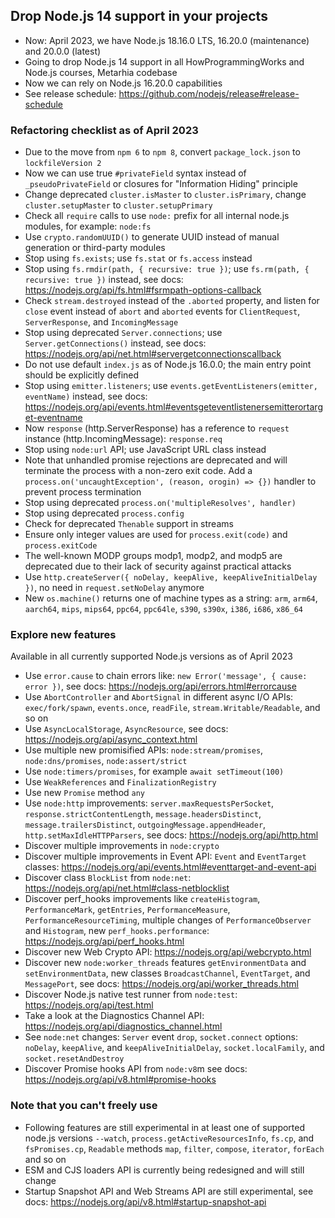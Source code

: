 ## Drop Node.js 14 support in your projects

- Now: April 2023, we have Node.js 18.16.0 LTS, 16.20.0 (maintenance) and 20.0.0 (latest)
- Going to drop Node.js 14 support in all HowProgrammingWorks and Node.js courses, Metarhia codebase
- Now we can rely on Node.js 16.20.0 capabilities
- See release schedule: https://github.com/nodejs/release#release-schedule

### Refactoring checklist as of April 2023

- Due to the move from `npm 6` to `npm 8`, convert `package_lock.json` to `lockfileVersion 2`
- Now we can use true `#privateField` syntax instead of `_pseudoPrivateField` or closures for "Information Hiding" principle
- Change deprecated `cluster.isMaster` to `cluster.isPrimary`, change `cluster.setupMaster` to `cluster.setupPrimary`
- Check all `require` calls to use `node:` prefix for all internal node.js modules, for example: `node:fs`
- Use `crypto.randomUUID()` to generate UUID instead of manual generation or third-party modules
- Stop using `fs.exists`; use `fs.stat` or `fs.access` instead
- Stop using `fs.rmdir(path, { recursive: true })`; use `fs.rm(path, { recursive: true })` instead, see docs: https://nodejs.org/api/fs.html#fsrmpath-options-callback
- Check `stream.destroyed` instead of the `.aborted` property, and listen for `close` event instead of `abort` and `aborted` events for `ClientRequest`, `ServerResponse`, and `IncomingMessage`
- Stop using deprecated `Server.connections`; use `Server.getConnections()` instead, see docs: https://nodejs.org/api/net.html#servergetconnectionscallback
- Do not use default `index.js` as of Node.js 16.0.0; the main entry point should be explicitly defined
- Stop using `emitter.listeners`; use `events.getEventListeners(emitter, eventName)` instead, see docs: https://nodejs.org/api/events.html#eventsgeteventlistenersemitterortarget-eventname
- Now `response` (http.ServerResponse) has a reference to `request` instance (http.IncomingMessage): `response.req`
- Stop using `node:url` API; use JavaScript URL class instead
- Note that unhandled promise rejections are deprecated and will terminate the process with a non-zero exit code. Add a `process.on('uncaughtException', (reason, orogin) => {})` handler to prevent process termination
- Stop using deprecated `process.on('multipleResolves', handler)`
- Stop using deprecated `process.config`
- Check for deprecated `Thenable` support in streams
- Ensure only integer values are used for `process.exit(code)` and `process.exitCode`
- The well-known MODP groups modp1, modp2, and modp5 are deprecated due to their lack of security against practical attacks
- Use `http.createServer({ noDelay, keepAlive, keepAliveInitialDelay })`, no need in `request.setNoDelay` anymore
- New `os.machine()` returns one of machine types as a string: `arm`, `arm64`, `aarch64`, `mips`, `mips64`, `ppc64`, `ppc64le`, `s390`, `s390x`, `i386`, `i686`, `x86_64`

### Explore new features

Available in all currently supported Node.js versions as of April 2023

- Use `error.cause` to chain errors like: `new Error('message', { cause: error })`, see docs: https://nodejs.org/api/errors.html#errorcause
- Use `AbortController` and `AbortSignal` in different async I/O APIs: `exec/fork/spawn`, `events.once`, `readFile`, `stream.Writable/Readable`, and so on
- Use `AsyncLocalStorage`, `AsyncResource`, see docs: https://nodejs.org/api/async_context.html
- Use multiple new promisified APIs: `node:stream/promises`, `node:dns/promises`, `node:assert/strict`
- Use `node:timers/promises`, for example `await setTimeout(100)`
- Use `WeakReferences` and `FinalizationRegistry`
- Use new `Promise` method `any`
- Use `node:http` improvements: `server.maxRequestsPerSocket`, `response.strictContentLength`, `message.headersDistinct`, `message.trailersDistinct`, `outgoingMessage.appendHeader`, `http.setMaxIdleHTTPParsers`, see docs: https://nodejs.org/api/http.html
- Discover multiple improvements in `node:crypto`
- Discover multiple improvements in Event API: `Event` and `EventTarget` classes: https://nodejs.org/api/events.html#eventtarget-and-event-api
- Discover class `BlockList` from `node:net`: https://nodejs.org/api/net.html#class-netblocklist
- Discover perf_hooks improvements like `createHistogram`, `PerformanceMark`, `getEntries`, `PerformanceMeasure`, `PerformanceResourceTiming`, multiple changes of `PerformanceObserver` and `Histogram`, new `perf_hooks.performance`: https://nodejs.org/api/perf_hooks.html
- Discover new Web Crypto API: https://nodejs.org/api/webcrypto.html
- Discover new `node:worker_threads` features `getEnvironmentData` and `setEnvironmentData`, new classes `BroadcastChannel`, `EventTarget`, and `MessagePort`, see docs: https://nodejs.org/api/worker_threads.html
- Discover Node.js native test runner from `node:test`: https://nodejs.org/api/test.html
- Take a look at the Diagnostics Channel API: https://nodejs.org/api/diagnostics_channel.html
- See `node:net` changes: `Server` event `drop`, `socket.connect` options: `noDelay`, `keepAlive`, and `keepAliveInitialDelay`, `socket.localFamily`, and `socket.resetAndDestroy`
- Discover Promise hooks API from `node:v8`m see docs: https://nodejs.org/api/v8.html#promise-hooks

### Note that you can't freely use

- Following features are still experimental in at least one of supported node.js versions `--watch`, `process.getActiveResourcesInfo`, `fs.cp`, and `fsPromises.cp`, `Readable` methods `map`, `filter`, `compose`, `iterator`, `forEach` and so on
- ESM and CJS loaders API is currently being redesigned and will still change
- Startup Snapshot API and Web Streams API are still experimental, see docs: https://nodejs.org/api/v8.html#startup-snapshot-api
